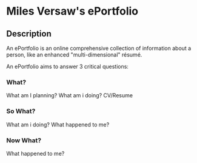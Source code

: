# Miles Versaw's ePortfolio

## Description

An ePortfolio is an online comprehensive collection of information about a person, like an enhanced "multi-dimensional" résumé.

An ePortfolio aims to answer 3 critical questions:

### What?

What am I planning? What am i doing? CV/Resume

### So What?

What am i doing? What happened to me?

### Now What?

What happened to me?
